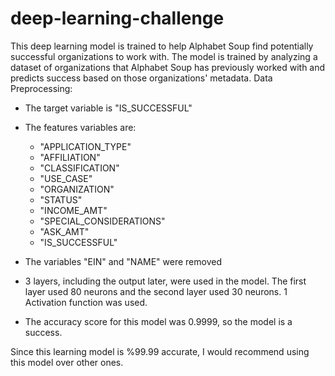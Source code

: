 # deep-learning-challenge
This deep learning model is trained to help Alphabet Soup find potentially successful organizations to work with. The model is trained by analyzing a dataset of organizations that Alphabet Soup has previously worked with and predicts success based on those organizations' metadata.
Data Preprocessing:
- The target variable is "IS_SUCCESSFUL"
- The features variables are:
  - "APPLICATION_TYPE"
  - "AFFILIATION"
  - "CLASSIFICATION"
  - "USE_CASE"
  - "ORGANIZATION"
  - "STATUS"
  - "INCOME_AMT"
  - "SPECIAL_CONSIDERATIONS"
  - "ASK_AMT"
  - "IS_SUCCESSFUL"
- The variables "EIN" and "NAME" were removed


- 3 layers, including the output later, were used in the model. The first layer used 80 neurons and the second layer used 30 neurons. 1 Activation function was used.
- The accuracy score for this model was 0.9999, so the model is a success.

Since this learning model is %99.99 accurate, I would recommend using this model over other ones.
